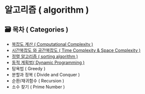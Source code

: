 # 알고리즘 ( algorithm )

## 🗃 목차 ( Categories )
- [복잡도 계산 ( Computational Complexity )](/algorithm/Computational-Complexity)
- [시간복잡도 와 공간복잡도 ( Time Complexity & Space Complexity )](/algorithm/Calculate-complexity)
- [정렬 알고리즘 ( sorting algorithm )](/algorithm/Sorting_Algorithm)
- [동적 계획법( Dynamic Programming )](/algorithm/Dynamic_Programming)
- 탐욕법 ( Greedy )
- 분할과 정복 ( Divide and Conquer )
- 순환/재귀함수 ( Recursion )
- 소수 찾기 ( Prime Number )
